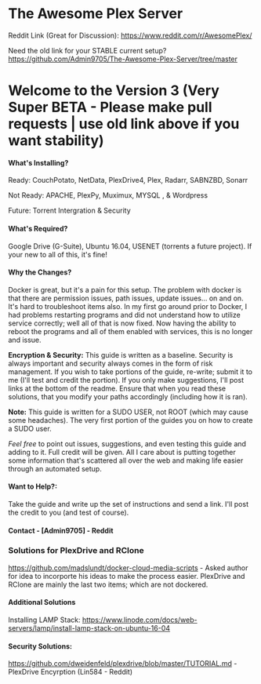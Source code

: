 # The Awesome Plex  Server

Reddit Link (Great for Discussion): https://www.reddit.com/r/AwesomePlex/

Need the old link for your STABLE current setup? https://github.com/Admin9705/The-Awesome-Plex-Server/tree/master

# Welcome to the Version 3 (Very Super BETA - Please make pull requests | use old link above if you want stability)

#### What's Installing?

Ready:      CouchPotato, NetData, PlexDrive4, Plex, Radarr, SABNZBD, Sonarr

Not Ready:  APACHE,  PlexPy, Muximux, MYSQL , & Wordpress

Future:     Torrent Intergration & Security

#### What's Required?
Google Drive (G-Suite), Ubuntu 16.04, USENET (torrents a future project).  If your new to all of this, it's fine!

#### Why the Changes?
Docker is great, but it's a pain for this setup.  The problem with docker is that there are permission issues, path issues, update issues... on and on.  It's hard to troubleshoot items also.  In my first go around prior to Docker, I had problems restarting programs and did not understand how to utilize service correctly; well all of that is now fixed.  Now having the ability to reboot the programs and all of them enabled with services, this is no longer and issue.

**Encryption & Security:** This guide is written as a baseline.  Security is always important and security always comes in the form of risk management.  If you wish to take portions of the guide, re-write; submit it to me (I'll test and credit the portion).  If you only make suggestions, I'll post links at the bottom of the readme.  Ensure that when you read these solutions, that you modify your paths accordingly (including how it is ran).

**Note:** This guide is written for a SUDO USER, not ROOT (which may cause some headaches).  The very first portion of the guides you on how to create a SUDO user.

*Feel free* to point out issues, suggestions, and even testing this guide and adding to it.  Full credit will be given.  All I care about is putting together some information that's scattered all over the web and making life easier through an automated setup.

#### Want to Help?:
Take the guide and write up the set of instructions and send a link.  I'll post the credit to you (and test of course).

#### Contact  - [Admin9705] - Reddit

### Solutions for PlexDrive and RClone
https://github.com/madslundt/docker-cloud-media-scripts - Asked author for idea to incorporte his ideas to make the process easier.  PlexDrive and RClone are mainly the last two items; which are not dockered.

#### Additional Solutions
Installing LAMP Stack: https://www.linode.com/docs/web-servers/lamp/install-lamp-stack-on-ubuntu-16-04

#### Security Solutions:
https://github.com/dweidenfeld/plexdrive/blob/master/TUTORIAL.md - PlexDrive Encyrption (Lin584 - Reddit) 
